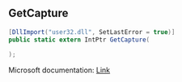 ## GetCapture

```csharp
[DllImport("user32.dll", SetLastError = true)]
public static extern IntPtr GetCapture(
   
);
```

Microsoft documentation: [Link](https://docs.microsoft.com/en-us/windows/win32/api/winuser/nf-winuser-getcapture)
